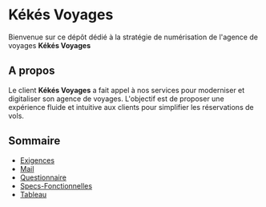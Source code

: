 # Kékés Voyages

Bienvenue sur ce dépôt dédié à la stratégie de numérisation de l'agence de voyages **Kékés Voyages**

## A propos

Le client **Kékés Voyages** a fait appel à nos services pour moderniser et digitaliser son agence de voyages. L'objectif est de proposer une expérience fluide et intuitive aux clients pour simplifier les réservations de vols.

## Sommaire

- [Exigences](/exigences.md)
- [Mail](/mail.md)
- [Questionnaire](/questionnaire.md)
- [Specs-Fonctionnelles](/specfonctionnelles.md)
- [Tableau](/tableau.md)
